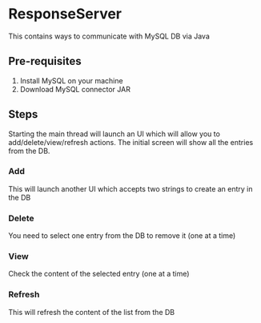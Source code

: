# ResponseServer
This contains ways to communicate with MySQL DB via Java

## Pre-requisites
1. Install MySQL on your machine
2. Download MySQL connector JAR

## Steps
Starting the main thread will launch an UI which will allow you to add/delete/view/refresh actions. The initial screen will show all the entries from the DB.
### Add
This will launch another UI which accepts two strings to create an entry in the DB
### Delete
You need to select one entry from the DB to remove it (one at a time)
### View
Check the content of the selected entry (one at a time)
### Refresh
This will refresh the content of the list from the DB
